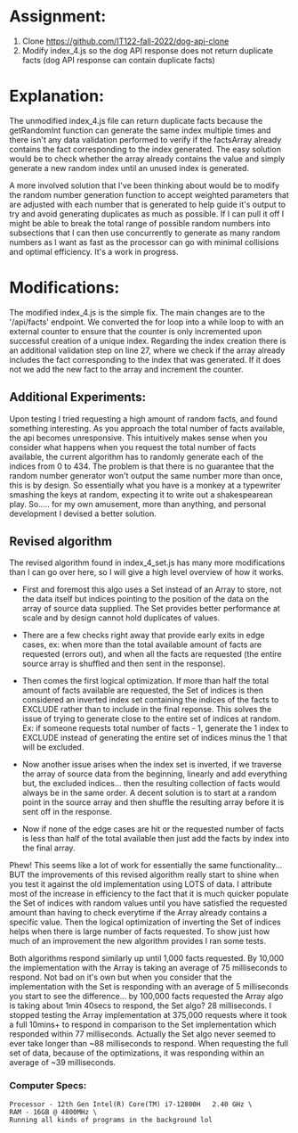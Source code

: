 # Assignment:

1. Clone https://github.com/IT122-fall-2022/dog-api-clone
2. Modify index_4.js so the dog API response does not return duplicate facts (dog API response can contain duplicate facts)

# Explanation:

The unmodified index_4.js file can return duplicate facts because the getRandomInt function can generate the same index multiple times and there isn't any data validation performed to verify if the factsArray already contains the fact corresponding to the index generated. The easy solution would be to check whether the array already contains the value and simply generate a new random index until an unused index is generated.

A more involved solution that I've been thinking about would be to modify the random number generation function to accept weighted parameters that are adjusted with each number that is generated to help guide it's output to try and avoid generating duplicates as much as possible. If I can  pull it off I might be able to break the total range of possible random numbers into subsections that I can then use concurrently to generate as many random numbers as I want as fast as the processor can go with minimal collisions and optimal efficiency. It's a work in progress.

# Modifications:

The modified index_4.js is the simple fix. The main changes are to the '/api/facts' endpoint. We converted the for loop into a while loop to with an external counter to ensure that the counter is only incremented upon successful creation of a unique index. Regarding the index creation there is an additional validation step on line 27, where we check if the array already includes the fact corresponding to the index that was generated. If it does not we add the new fact to the array and increment the counter.

## Additional Experiments:

Upon testing I tried requesting a high amount of random facts, and found something interesting. As you approach the total number of facts available, the api becomes unresponsive. This intuitively makes sense when you consider what happens when you request the total number of facts available, the current algorithm has to randomly generate each of the indices from 0 to 434. The problem is that there is no guarantee that the random number generator won't output the same number more than once, this is by design. So essentially what you have is a monkey at a typewriter smashing the keys at random, expecting it to write out a shakespearean play. So..... for my own amusement, more than anything, and personal development I devised a better solution.

## Revised algorithm

The revised algorithm found in index_4_set.js has many more modifications than I can go over here, so I will give a high level overview of how it works.

* First and foremost this algo uses a Set instead of an Array to store, not the data itself but indices pointing to the position of the data on the array of source data supplied. The Set provides better performance  at scale and by design cannot hold duplicates of values.

* There are a few checks right away that provide early exits in edge cases, ex: when more than the total available amount of facts are requested (errors out), and when all the facts are requested (the entire source array is shuffled and then sent in the response).

* Then comes the first logical optimization. If more than half the total amount of facts available are requested, the Set of indices is then considered an inverted index set containing the indices of the facts to EXCLUDE rather than to include in the final reponse. This solves the issue of trying to generate close to the entire set of indices at random. Ex: if someone requests total number of facts - 1, generate the 1 index to EXCLUDE instead of generating the entire set of indices minus the 1 that will be excluded.

* Now another issue arises when the index set is inverted, if we traverse the array of source data from the beginning, linearly and add everything but, the excluded indices... then the resulting collection of facts would always be in the same order. A decent solution is to start at a random point in the source array and then shuffle the resulting array before it is sent off in the response.

* Now if none of the edge cases are hit or the requested number of facts is less than half of the total available then just add the facts by index into the final array.

Phew! This seems like a lot of work for essentially the same functionality... BUT the improvements of this revised algorithm really start to shine when you test it against the old implementation using LOTS of data. I attribute most of the increase in efficiency to the fact that it is much quicker populate the Set of indices with random values until you have satisfied the requested amount than having to check everytime if the Array already contains a specific value. Then the logical optimization of inverting the Set of indices helps when there is large number of facts requested. To show just how much of an improvement the new algorithm provides I ran some tests.

Both algorithms respond similarly up until 1,000 facts requested. By 10,000 the implementation with the Array is taking an average of 75 milliseconds to respond. Not bad on it's own but when you consider that the  implementation with the Set is responding with an average of 5 milliseconds you start to see the difference... by 100,000 facts requested the Array algo is taking about 1min 40secs to respond, the Set algo? 28 milliseconds. I stopped testing the Array implementation at 375,000 requests where it took a full 10mins+ to respond in comparison to the Set implementation which responded within 77 milliseconds. Actually the Set algo never seemed to ever take longer than ~88 milliseconds to respond. When requesting the full set of data, because of the optimizations, it was responding within an average of ~39 milliseconds.

### Computer Specs:
    Processor - 12th Gen Intel(R) Core(TM) i7-12800H   2.40 GHz \
    RAM - 16GB @ 4800MHz \
    Running all kinds of programs in the background lol
